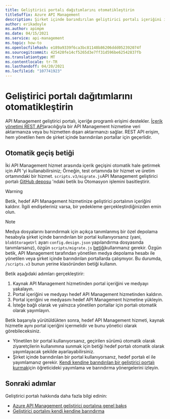 ```yaml
---
title: Geliştirici portalı dağıtımlarını otomatikleştirin
titleSuffix: Azure API Management
description: Şirket içinde barındırılan geliştirici portalı içeriğini iki API Management hizmet arasında otomatik olarak geçirmeyi öğrenin.
author: erikadoyle
ms.author: apimpm
ms.date: 04/15/2021
ms.service: api-management
ms.topic: how-to
ms.openlocfilehash: e189a9339f6ca3bc81148b86206ddd052392074f
ms.sourcegitcommit: 425420fe14cf5265d3e7ff31d596be62542837fb
ms.translationtype: MT
ms.contentlocale: tr-TR
ms.lasthandoff: 04/20/2021
ms.locfileid: "107741923"
---
```

# <a name="automate-developer-portal-deployments"></a>Geliştirici portalı dağıtımlarını otomatikleştirin

API Management geliştirici portalı, içeriğe programlı erişimi destekler. [İçerik yönetimi REST API](/rest/api/apimanagement/)aracılığıyla bir API Management hizmetine veri aktarmanıza veya bu hizmetten dışarı aktarmanızı sağlar. REST API erişim, hem yönetilen hem de şirket içinde barındırılan portallar için geçerlidir.

## <a name="automated-migration-script"></a>Otomatik geçiş betiği

İki API Management hizmet arasında içerik geçişini otomatik hale getirmek için API 'yi kullanabilirsiniz; Örneğin, test ortamında bir hizmet ve üretim ortamındaki bir hizmet. `scripts.v3/migrate.js`API Management geliştirici portalı [GitHub deposu](https://github.com/Azure/api-management-developer-portal/blob/master/scripts.v3/migrate.js) 'ndaki betik bu Otomasyon işlemini basitleştirir.

> [!WARNING]
> Betik, hedef API Management hizmetinize geliştirici portalının içeriğini kaldırır. İlgili endişeleriniz varsa, bir yedekleme gerçekleştirdiğinizden emin olun.

> [!NOTE]
> Medya dosyalarını barındırmak için açıkça tanımlanmış bir özel depolama hesabıyla şirket içinde barındırılan bir portal kullanıyorsanız (yani, `blobStorageUrl` ayarı `config.design.json` yapılandırma dosyasında tanımlarsanız), özgün `scripts/migrate.js` [betiği](https://github.com/Azure/api-management-developer-portal/blob/master/scripts.v2/migrate.js)kullanmanız gerekir. Özgün betik, API Management tarafından yönetilen medya depolama hesabı ile yönetilen veya şirket içinde barındırılan portallarda çalışmıyor. Bu durumda, `/scripts.v3` bunun yerine klasöründen betiği kullanın.

Betik aşağıdaki adımları gerçekleştirir:

1. Kaynak API Management hizmetinden portal içeriğini ve medyayı yakalayın.
1. Portal içeriğini ve medyayı hedef API Management hizmetinden kaldırın.
1. Portal içeriğini ve medyasını hedef API Management hizmetine yükleyin.
1. İsteğe bağlı olarak ve yalnızca yönetilen portallar için portalı otomatik olarak yayımlayın.

Betik başarıyla yürütüldükten sonra, hedef API Management hizmeti, kaynak hizmetle aynı portal içeriğini içermelidir ve bunu yönetici olarak görebileceksiniz.

* Yönetilen bir portal kullanıyorsanız, geçirilen sürümü otomatik olarak ziyaretçilerin kullanımına sunmak için betiği hedef portalı otomatik olarak yayımlayacak şekilde ayarlayabilirsiniz. 
* Şirket içinde barındırılan bir portal kullanıyorsanız, hedef portalı el ile yayımlamanız gerekir. [Kendi kendine barındırılan bir geliştirici portalı kurmak](developer-portal-self-host.md)için öğreticideki yayımlama ve barındırma yönergelerini izleyin.

## <a name="next-steps"></a>Sonraki adımlar

Geliştirici portalı hakkında daha fazla bilgi edinin:

- [Azure API Management geliştirici portalına genel bakış](api-management-howto-developer-portal.md)
- [Geliştirici portalını kendi kendine barındırma](developer-portal-self-host.md)